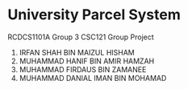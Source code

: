 # University Parcel System
RCDCS1101A Group 3 CSC121 Group Project

1. IRFAN SHAH BIN MAIZUL HISHAM
2. MUHAMMAD HANIF BIN AMIR HAMZAH
3. MUHAMMAD FIRDAUS BIN ZAMANEE
4. MUHAMMAD DANIAL IMAN BIN MOHAMAD